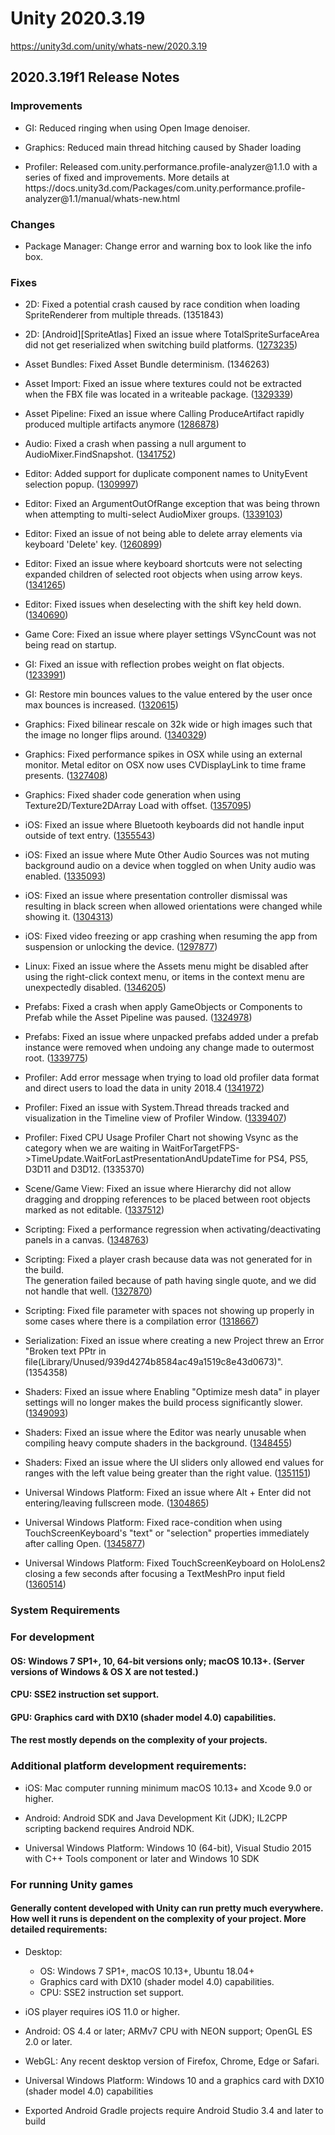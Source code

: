 # Unity 2020.3.19
https://unity3d.com/unity/whats-new/2020.3.19

## 2020.3.19f1 Release Notes


### Improvements
<ul>
<li><p>GI: Reduced ringing when using Open Image denoiser.</p></li>
<li><p>Graphics: Reduced main thread hitching caused by Shader loading</p></li>
<li><p>Profiler: Released com.unity.performance.profile-analyzer@1.1.0 with a series of fixed and improvements. More details at https://docs.unity3d.com/Packages/com.unity.performance.profile-analyzer@1.1/manual/whats-new.html</p></li>
</ul>

### Changes
<ul>
<li>Package Manager: Change error and warning box to look like the info box.</li>
</ul>

### Fixes
<ul>
<li><p>2D: Fixed a potential crash caused by race condition when loading SpriteRenderer from multiple threads. (1351843)</p></li>
<li><p>2D: [Android][SpriteAtlas] Fixed an issue where TotalSpriteSurfaceArea did not get reserialized when switching build platforms. (<a href="https://issuetracker.unity3d.com/issues/android-spriteatlas-totalspritesurfacearea-get-reserialized-when-switching-build-platforms">1273235</a>)</p></li>
<li><p>Asset Bundles: Fixed Asset Bundle determinism. (1346263)</p></li>
<li><p>Asset Import: Fixed an issue where textures could not be extracted when the FBX file was located in a writeable package. (<a href="https://issuetracker.unity3d.com/issues/textures-are-not-extracted-with-extract-textures-button-when-trying-to-extract-in-the-packages-folder">1329339</a>)</p></li>
<li><p>Asset Pipeline: Fixed an issue where Calling ProduceArtifact rapidly produced multiple artifacts anymore (<a href="https://issuetracker.unity3d.com/issues/calling-produceartifactsasync-continuously-can-end-up-producing-the-artifact-multiple-times-instead-of-just-once">1286878</a>)</p></li>
<li><p>Audio: Fixed a crash when passing a null argument to AudioMixer.FindSnapshot. (<a href="https://issuetracker.unity3d.com/issues/crash-on-audiomixer-custom-findsnapshot-when-passing-null-as-an-argument-to-findsnapshot">1341752</a>)</p></li>
<li><p>Editor: Added support for duplicate component names to UnityEvent selection popup. (<a href="https://issuetracker.unity3d.com/issues/unityevents-cant-differentiate-between-components-that-have-equal-names">1309997</a>)</p></li>
<li><p>Editor: Fixed an ArgumentOutOfRange exception that was being thrown when attempting to multi-select AudioMixer groups. (<a href="https://issuetracker.unity3d.com/issues/argumentoutofrange-exception-is-thrown-when-attempting-to-multi-select-audiomixer-groups">1339103</a>)</p></li>
<li><p>Editor: Fixed an issue of not being able to delete array elements via keyboard 'Delete' key. (<a href="https://issuetracker.unity3d.com/issues/an-array-elements-content-is-not-deleted-when-selecting-the-element-in-the-inspector-window-and-pressing-del-key">1260899</a>)</p></li>
<li><p>Editor: Fixed an issue where keyboard shortcuts were not selecting expanded children of selected root objects when using arrow keys. (<a href="https://issuetracker.unity3d.com/issues/multi-selected-objects-child-objects-dont-get-selected-in-the-hierarchy-when-using-keyboard-shortcuts">1341265</a>)</p></li>
<li><p>Editor: Fixed issues when deselecting with the shift key held down. (<a href="https://issuetracker.unity3d.com/issues/wrong-elements-are-selected-when-holding-shift-and-selecting-game-objects-in-the-scene-hierarchy">1340690</a>)</p></li>
<li><p>Game Core: Fixed an issue where player settings VSyncCount was not being read on startup.</p></li>
<li><p>GI: Fixed an issue with reflection probes weight on flat objects. (<a href="https://issuetracker.unity3d.com/issues/weights-sum-of-reflection-probes-affecting-the-gameobject-gets-over-one-when-one-of-a-reflection-probes-is-inside-another-one">1233991</a>)</p></li>
<li><p>GI: Restore min bounces values to the value entered by the user once max bounces is increased. (<a href="https://issuetracker.unity3d.com/issues/min-bounces-is-getting-clamped-to-the-first-digit-of-the-max-bounces-field-making-it-hard-to-set-proper-multi-bounce-lighting">1320615</a>)</p></li>
<li><p>Graphics: Fixed bilinear rescale on 32k wide or high images such that the image no longer flips around. (<a href="https://issuetracker.unity3d.com/issues/image-will-appear-flipped-when-using-the-bilinear-resize-algorithm">1340329</a>)</p></li>
<li><p>Graphics: Fixed performance spikes in OSX while using an external monitor.  Metal editor on OSX now uses CVDisplayLink to time frame presents. (<a href="https://issuetracker.unity3d.com/issues/performance-in-game-view-is-significantly-impacted-by-gfx-dot-waitforpresentongfxthread-when-a-second-monitor-is-connected">1327408</a>)</p></li>
<li><p>Graphics: Fixed shader code generation when using Texture2D/Texture2DArray Load with offset. (<a href="https://issuetracker.unity3d.com/issues/android-shader-compiler-generates-ivec3-instead-of-ivec2-when-compiling-texture2d-dot-load">1357095</a>)</p></li>
<li><p>iOS: Fixed an issue where Bluetooth keyboards did not handle input outside of text entry. (<a href="https://issuetracker.unity3d.com/issues/ios-input-from-an-external-keyboard-is-not-handled-when-running-a-build">1355543</a>)</p></li>
<li><p>iOS: Fixed an issue where Mute Other Audio Sources was not muting background audio on a device when toggled on when Unity audio was enabled. (<a href="https://issuetracker.unity3d.com/issues/ios-mute-other-audio-sources-is-not-muting-background-audio-on-a-device-when-toggled-on">1335093</a>)</p></li>
<li><p>iOS: Fixed an issue where presentation controller dismissal was resulting in black screen when allowed orientations were changed while showing it. (<a href="https://issuetracker.unity3d.com/issues/ios-app-shows-a-black-screen-when-orientation-is-changed-during-uiviewcontroller-dismissal">1304313</a>)</p></li>
<li><p>iOS: Fixed video freezing or app crashing when resuming the app from suspension or unlocking the device. (<a href="https://issuetracker.unity3d.com/issues/ios-14-video-freezes-when-resuming-the-app-from-suspension-or-unlocking-the-device">1297877</a>)</p></li>
<li><p>Linux: Fixed an issue where the Assets menu might be disabled after using the right-click context menu, or items in the context menu are unexpectedly disabled. (<a href="https://issuetracker.unity3d.com/issues/menu-bar-assets-submenu-items-are-disabled-after-visualizing-ans-assets-context-menu-in-project-view">1346205</a>)</p></li>
<li><p>Prefabs: Fixed a crash when apply GameObjects or Components to Prefab while the Asset Pipeline was paused. (<a href="https://issuetracker.unity3d.com/issues/crash-on-buildprefabinstancecorrespondingobjectmap-when-overriding-nested-prefab-inside-assetdatabase-dot-startassetediting-block">1324978</a>)</p></li>
<li><p>Prefabs: Fixed an issue where unpacked prefabs added under a prefab instance were removed when undoing any change made to outermost root. (<a href="https://issuetracker.unity3d.com/issues/unpacked-prefabs-added-to-a-prefab-variant-in-prefab-mode-are-removed-when-undoing-any-change-made-to-main-prefab">1339775</a>)</p></li>
<li><p>Profiler: Add error message when trying to load old profiler data format and direct users to load the data in unity 2018.4 (<a href="https://issuetracker.unity3d.com/issues/profiler-loading-data-from-file-2018-dot-3-or-2018-dot-4-does-not-produce-correct-results">1341972</a>)</p></li>
<li><p>Profiler: Fixed an issue with System.Thread threads tracked and visualization in the Timeline view of Profiler Window. (<a href="https://issuetracker.unity3d.com/issues/poor-profiler-performance-when-navigating-the-timeline-view-and-reviewing-data-with-many-threads">1339407</a>)</p></li>
<li><p>Profiler: Fixed CPU Usage Profiler Chart not showing Vsync as the category when we are waiting in WaitForTargetFPS-&gt;TimeUpdate.WaitForLastPresentationAndUpdateTime for PS4, PS5, D3D11 and D3D12. (1335370)</p></li>
<li><p>Scene/Game View: Fixed an issue where Hierarchy did not allow dragging and dropping references to be placed between root objects marked as not editable. (<a href="https://issuetracker.unity3d.com/issues/gameobjects-cannot-be-placed-between-objects-with-the-noteditable-flag-when-reordering-objects-in-the-hierarchy">1337512</a>)</p></li>
<li><p>Scripting: Fixed a performance regression when activating/deactivating panels in a canvas. (<a href="https://issuetracker.unity3d.com/issues/performance-degradation-when-activating-or-deactivating-ugui-gameobject">1348763</a>)</p></li>
<li><p>Scripting: Fixed a player crash because data was not generated for in the build.<br> The generation failed because of path having single quote, and we did not handle that well.
(<a href="https://issuetracker.unity3d.com/issues/player-crashes-when-build-succeeds-despite-logging-an-error">1327870</a>)</p></li>
<li><p>Scripting: Fixed file parameter with spaces not showing up properly in some cases where there is a compilation error (<a href="https://issuetracker.unity3d.com/issues/file-parameter-has-incorrect-value-in-compilermessage-when-the-path-has-spaces">1318667</a>)</p></li>
<li><p>Serialization: Fixed an issue where creating a new Project threw an Error "Broken text PPtr in file(Library/Unused/939d4274b8584ac49a1519c8e43d0673)". (1354358)</p></li>
<li><p>Shaders: Fixed an issue where Enabling "Optimize mesh data" in player settings will no longer makes the build process significantly slower. (<a href="https://issuetracker.unity3d.com/issues/building-time-increases-when-optimize-mesh-data-is-enabled">1349093</a>)</p></li>
<li><p>Shaders: Fixed an issue where the Editor was nearly unusable when compiling heavy compute shaders in the background. (<a href="https://issuetracker.unity3d.com/issues/unity-shader-compiler-task-process-have-high-cpu-usage-when-installing-hdrp-package">1348455</a>)</p></li>
<li><p>Shaders: Fixed an issue where the UI sliders only allowed end values for ranges with the left value being greater than the right value. (<a href="https://issuetracker.unity3d.com/issues/range-shader-property-slider-malfunctioning-when-value-goes-from-high-to-low">1351151</a>)</p></li>
<li><p>Universal Windows Platform: Fixed an issue where Alt + Enter did not entering/leaving fullscreen mode. (<a href="https://issuetracker.unity3d.com/issues/player-window-can-not-be-maximised-after-being-taken-out-of-fullscreen-with-alt-plus-enter">1304865</a>)</p></li>
<li><p>Universal Windows Platform: Fixed race-condition when using TouchScreenKeyboard's "text" or "selection" properties immediately after calling Open. (<a href="https://issuetracker.unity3d.com/issues/hololens-2-set-selection-throws-argumentoutofrangeexception">1345877</a>)</p></li>
<li><p>Universal Windows Platform: Fixed TouchScreenKeyboard on HoloLens2 closing a few seconds after focusing a TextMeshPro input field (<a href="https://issuetracker.unity3d.com/issues/uwp-hololens-touchscreenkeyboard-closes-4-seconds-after-focusing-a-input-field">1360514</a>)</p></li>
</ul>

### System Requirements

### For development

#### OS: Windows 7 SP1+, 10, 64-bit versions only; macOS 10.13+. (Server versions of Windows & OS X are not tested.)

#### CPU: SSE2 instruction set support.

#### GPU: Graphics card with DX10 (shader model 4.0) capabilities.

#### The rest mostly depends on the complexity of your projects.

### Additional platform development requirements:
<ul>
<li><p>iOS: Mac computer running minimum macOS 10.13+ and Xcode 9.0 or higher.</p></li>
<li><p>Android: Android SDK and Java Development Kit (JDK); IL2CPP scripting backend requires Android NDK.</p></li>
<li><p>Universal Windows Platform: Windows 10 (64-bit), Visual Studio 2015 with C++ Tools component or later and Windows 10 SDK</p></li>
</ul>

### For running Unity games

#### Generally content developed with Unity can run pretty much everywhere. How well it runs is dependent on the complexity of your project. More detailed requirements:
<ul>
<li><p>Desktop:</p> 
<ul>
<li>OS: Windows 7 SP1+, macOS 10.13+, Ubuntu 18.04+</li>
<li>Graphics card with DX10 (shader model 4.0) capabilities.</li>
<li>CPU: SSE2 instruction set support.</li>
</ul></li>
<li><p>iOS player requires iOS 11.0 or higher.</p></li>
<li><p>Android: OS 4.4 or later; ARMv7 CPU with NEON support; OpenGL ES 2.0 or later.</p></li>
<li><p>WebGL: Any recent desktop version of Firefox, Chrome, Edge or Safari.</p></li>
<li><p>Universal Windows Platform: Windows 10 and a graphics card with DX10 (shader model 4.0) capabilities</p></li>
<li><p>Exported Android Gradle projects require Android Studio 3.4 and later to build</p></li>
</ul>
